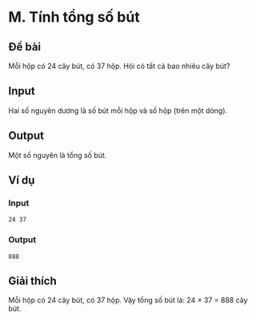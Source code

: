 # M. Tính tổng số bút

## Đề bài
Mỗi hộp có 24 cây bút, có 37 hộp. Hỏi có tất cả bao nhiêu cây bút?

## Input
Hai số nguyên dương là số bút mỗi hộp và số hộp (trên một dòng).

## Output
Một số nguyên là tổng số bút.

## Ví dụ
### Input
```
24 37
```

### Output
```
888
```

## Giải thích
Mỗi hộp có 24 cây bút, có 37 hộp. Vậy tổng số bút là: 24 × 37 = 888 cây bút.

